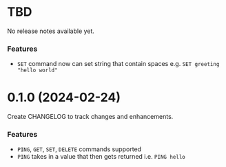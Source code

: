 # TBD

No release notes available yet.

### Features

- `SET` command now can set string that contain spaces e.g. `SET greeting "hello world"`

# 0.1.0 (2024-02-24)

Create CHANGELOG to track changes and enhancements.

### Features

- `PING`, `GET`, `SET`, `DELETE` commands supported
- `PING` takes in a value that then gets returned i.e. `PING hello`

